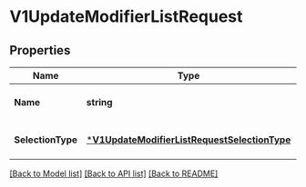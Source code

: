 # V1UpdateModifierListRequest

## Properties
Name | Type | Description | Notes
------------ | ------------- | ------------- | -------------
**Name** | **string** | The modifier list&#x27;s name. | [optional] [default to null]
**SelectionType** | [***V1UpdateModifierListRequestSelectionType**](V1UpdateModifierListRequestSelectionType.md) |  | [optional] [default to null]

[[Back to Model list]](../README.md#documentation-for-models) [[Back to API list]](../README.md#documentation-for-api-endpoints) [[Back to README]](../README.md)

